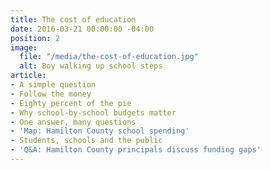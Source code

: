 ```yaml
---
title: The cost of education
date: 2016-03-21 00:00:00 -04:00
position: 2
image:
  file: "/media/the-cost-of-education.jpg"
  alt: Boy walking up school steps
article:
- A simple question
- Follow the money
- Eighty percent of the pie
- Why school-by-school budgets matter
- One answer, many questions
- 'Map: Hamilton County school spending'
- Students, schools and the public
- 'Q&A: Hamilton County principals discuss funding gaps'
---
```


